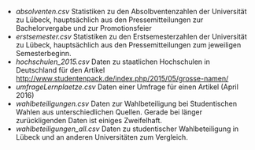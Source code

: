 - *absolventen.csv* Statistiken zu den Absolbventenzahlen der Universität zu Lübeck, hauptsächlich aus den Pressemitteilungen zur Bachelorvergabe und zur Promotionsfeier
- *erstsemester.csv* Statistiken zu den Erstsemesterzahlen der Universität zu Lübeck, hauptsächlich aus den Pressemitteilungen zum jeweiligen Semesterbeginn.
- *hochschulen_2015.csv* Daten zu staatlichen Hochschulen in Deutschland für den Artikel http://www.studentenpack.de/index.php/2015/05/grosse-namen/
- *umfrageLernplaetze.csv* Daten einer Umfrage für einen Artikel (April 2016)
- *wahlbeteiligungen.csv* Daten zur Wahlbeteiligung bei Studentischen Wahlen aus unterschiedlichen Quellen. Gerade bei länger zurückligenden Daten ist einiges Zweifelhaft.
- *wahlbeteiligungen_all.csv* Daten zu studentischer Wahlbeteiligung in Lübeck und an anderen Universitäten zum Vergleich.
